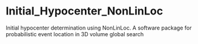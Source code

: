 # Initial_Hypocenter_NonLinLoc
Initial hypocenter determination using NonLinLoc. A software package for probabilistic event location in 3D volume global search
